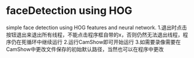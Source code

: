 # faceDetection using HOG
 simple face detection using HOG features and neural network.
1.退出时点击按钮退出来退出所有线程，不能点击程序框自带的x，否则仍然无法退出线程，程序仍在死循环中继续运行
2.运行CamShow即可开始运行
3.如需要录像需要在CamShow中更改文件保存的初始默认路径，当然也可以在程序中更改